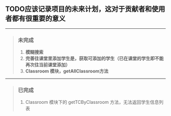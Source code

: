 ## TODO应该记录项目的未来计划，这对于贡献者和使用者都有很重要的意义

---
> ### 未完成
> 1. **模糊搜索**
> 2. **完善往课堂里添加学生是，获取可添加的学生（已在课堂的学生即不能再次往当前课堂添加）**
> 3. **Classroom 模块，getAllClassroom方法**

---
> ### 已完成
> 1. Classroom 模块下的 getTCByClassroom 方法，无法返回学生信息列表
